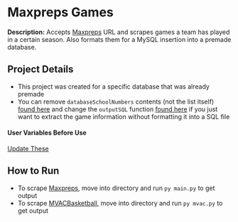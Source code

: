 # Maxpreps Games

**Description:** Accepts [Maxpreps](www.maxpreps.com) URL and scrapes games a team has played in a certain season. Also formats them for a MySQL insertion into a premade database.

## Project Details

* This project was created for a specific database that was already premade
* You can remove `databaseSchoolNumbers` contents (not the list itself) [found here](https://github.com/robrousejr/webscrapers/blob/b48144bb90c7fecebd9af9618b9d6748caa64338/maxpreps%20games/main.py#L19) and change the `outputSQL` function [found here](https://github.com/robrousejr/webscrapers/blob/b48144bb90c7fecebd9af9618b9d6748caa64338/maxpreps%20games/functions.py#L91-L104) if you just want to extract the game information without formatting it into a SQL file

#### User Variables Before Use

[Update These](https://github.com/robrousejr/webscrapers/blob/master/maxpreps%20games/main.py#L15-L22)

## How to Run

* To scrape [Maxpreps](www.maxpreps.com), move into directory and run `py main.py` to get output
* To scrape [MVACBasketball](https://mvacbasketball.com), move into directory and run `py mvac.py` to get output